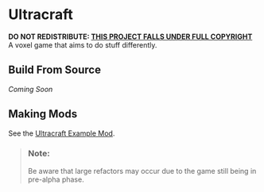 # Ultracraft
**DO NOT REDISTRIBUTE: [THIS PROJECT FALLS UNDER FULL COPYRIGHT](LICENSE)**  
A voxel game that aims to do stuff differently.

## Build From Source
*Coming Soon* <!--Or maybe not? Who knows lmao-->

## Making Mods
See the [Ultracraft Example Mod](https://github.com/Ultreon/ultracraft-example-mod).
> ### Note:
> Be aware that large refactors may occur due to the game still being in pre-alpha phase.
